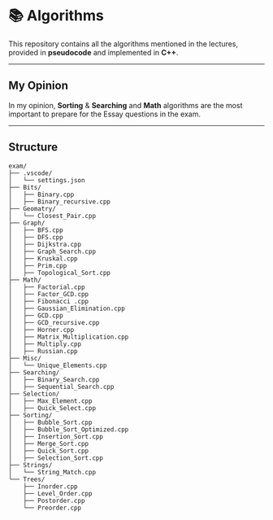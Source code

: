 # 📚 Algorithms
This repository contains all the algorithms mentioned in the lectures, provided in **pseudocode** and implemented in **C++**.

---

## My Opinion
In my opinion, **Sorting** & **Searching** and **Math** algorithms are the most important to prepare for the Essay questions in the exam.

---

## Structure

```plaintext
exam/
├── .vscode/
│   └── settings.json
├── Bits/
│   ├── Binary.cpp
│   ├── Binary_recursive.cpp
├── Geomatry/
│   └── Closest_Pair.cpp
├── Graph/
│   ├── BFS.cpp
│   ├── DFS.cpp
│   ├── Dijkstra.cpp
│   ├── Graph_Search.cpp
│   ├── Kruskal.cpp
│   ├── Prim.cpp
│   ├── Topological_Sort.cpp
├── Math/
│   ├── Factorial.cpp
│   ├── Factor_GCD.cpp
│   ├── Fibonacci .cpp
│   ├── Gaussian_Elimination.cpp
│   ├── GCD.cpp
│   ├── GCD_recursive.cpp
│   ├── Horner.cpp
│   ├── Matrix_Multiplication.cpp
│   ├── Multiply.cpp
│   ├── Russian.cpp
├── Misc/
│   └── Unique_Elements.cpp
├── Searching/
│   ├── Binary_Search.cpp
│   ├── Sequential_Search.cpp
├── Selection/
│   ├── Max_Element.cpp
│   ├── Quick_Select.cpp
├── Sorting/
│   ├── Bubble_Sort.cpp
│   ├── Bubble_Sort_Optimized.cpp
│   ├── Insertion_Sort.cpp
│   ├── Merge_Sort.cpp
│   ├── Quick_Sort.cpp
│   ├── Selection_Sort.cpp
├── Strings/
│   └── String_Match.cpp
└── Trees/
    ├── Inorder.cpp
    ├── Level_Order.cpp
    ├── Postorder.cpp
    └── Preorder.cpp
